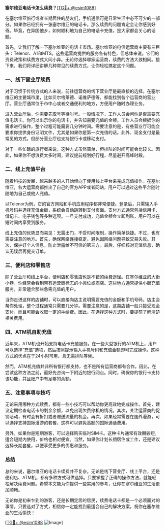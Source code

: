 **塞尔维亚电话卡怎么续费？**[[TG💪+ @esim1088](https://t.me/s/esim1088)]

在塞尔维亚旅行或者长期居住的朋友们，手机通信可是日常生活中必不可少的一部分。如果你已经拥有一张塞尔维亚的电话卡，那么续费的问题肯定会让你感到好奇。毕竟，在异国他乡，如何顺利地为自己的电话卡充值，是大家都会关心的话题。

首先，让我们了解一下塞尔维亚的电话卡市场。塞尔维亚的电信运营商主要有三巨头：Telenor、A1和MTS。这些运营商提供的服务各有特色，但总体来说，它们的资费政策和续费方式大同小异。无论你选择哪家运营商，续费的方法大致相同。接下来，我们将详细讲解几种常见的续费方式，让你轻松搞定这个问题。

### 一、线下营业厅续费

对于习惯于传统方式的人来说，前往运营商的线下营业厅是最直接的选择。在塞尔维亚的主要城市里，比如贝尔格莱德、诺维萨德等，都能找到各个运营商的营业厅。营业厅通常位于市中心或者交通便利的地方，方便用户随时办理业务。

进入营业厅后，你需要先取号等待叫号。一般情况下，工作人员会问你是否需要充值电话卡。你可以出示你的电话卡，并告知需要充值的金额。工作人员会根据你的需求进行操作，整个过程可能需要几分钟时间。需要注意的是，有些营业厅可能会要求你提供身份证明文件，尤其是如果你是第一次充值的话。此外，现金支付是最常见的方式，但部分营业厅也支持银行卡或移动支付。

对于一些忙碌的旅行者来说，这种方式虽然简单，但排队的时间可能会比较长。因此，如果你不想浪费太多时间，建议提前规划好行程，尽量避开高峰时段。

### 二、线上充值平台

随着科技的发展，越来越多的人开始倾向于使用线上平台来完成充值操作。在塞尔维亚，各大运营商都推出了自己的官方APP或者网站，用户可以通过这些平台随时随地为自己或他人充值。

以Telenor为例，它的官方网站和手机应用程序都非常便捷。登录后，只需输入手机号码并选择充值金额，系统会自动跳转到支付页面。支付方式通常包括信用卡、借记卡、电子钱包等多种选项。一旦支付成功，充值金额会立即到账，用户可以在短时间内享受到服务。

线上充值的优势显而易见：无需出门，不受时间限制，操作简单快捷。不过，也有需要注意的地方。首先，确保网络连接稳定，避免因网络问题导致交易失败。其次，保护好个人信息，防止泄露给不可信的第三方。最后，仔细核对充值信息，确认无误后再提交订单。

### 三、便利店和零售店

除了营业厅和线上平台，便利店和零售店也是不错的续费途径。在塞尔维亚的大街小巷，你经常会看到带有运营商标志的小摊位或商店。这些地方通常提供小额充值服务，非常适合那些急需充值的用户。

当你走进这样的店铺时，可以直接向店主说明需要充值的金额和手机号码。店主会帮你处理，整个过程通常只需要几分钟。需要注意的是，这类店铺一般只接受现金支付，而且可能会收取一定的手续费。因此，在选择这种方式时，要提前了解清楚相关费用。

### 四、ATM机自助充值

近年来，ATM机也开始支持电话卡充值服务。在一些大型银行的ATM机上，用户可以选择“充值”选项，然后按照提示输入手机号码和充值金额即可完成操作。这种方式的优点在于24小时可用，且无需排队等候。

然而，ATM机充值并非所有银行都支持，也不是所有运营商都有合作。因此，在尝试这种方法之前，最好先咨询一下附近的银行网点。同时，确保你的银行卡支持该功能，并且账户中有足够的余额。

### 五、注意事项与技巧

无论采用哪种方式续费，都有一些小技巧可以帮助你更高效地完成操作。首先，建议定期检查电话卡的剩余余额，以免出现欠费停机的情况。其次，关注运营商的促销活动，有时会有折扣或者赠送流量的机会。再次，如果经常需要在国外漫游，可以选择支持国际漫游的套餐，这样可以避免高额的国际通话费用。

另外，如果你是短期游客，可以选择购买临时SIM卡。这种卡片通常有效期较短，适合短期内使用，价格也相对便宜。当然，如果你计划长期居住或工作，还是建议选择长期套餐，以便享受更多的优惠和服务。

### 总结

总的来说，塞尔维亚的电话卡续费并不复杂，无论是线下营业厅、线上平台，还是便利店、ATM机，都有多种方式可供选择。只要掌握了正确的操作方法，就能轻松解决续费问题。希望本文能为你提供一些实用的参考，让你在塞尔维亚的生活更加顺畅。

无论你是初来乍到的游客，还是长期定居的居民，续费电话卡都是一个必须面对的事情。只要选对了方式，相信你一定能找到最适合自己的解决方案。祝你在塞尔维亚的生活愉快！

[[TG💪+ @esim1088](https://t.me/s/esim1088) ![Image](https://i.postimg.cc/4NQfJmqS/Snipaste-2025-05-13-00-14-12.png)]